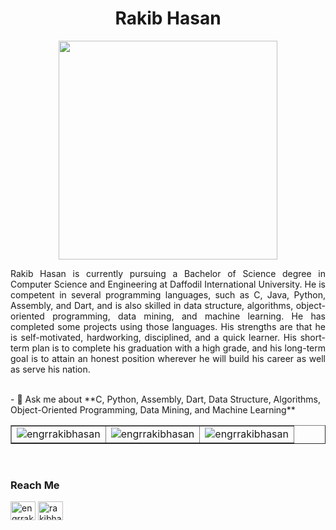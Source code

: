 <h1 align="center">Rakib Hasan</h1>

<div align="center">
<img src="https://www.bing.com/th/id/OGC.e1f3413bf5036045713341394f617225?pid=1.7&rurl=http%3a%2f%2fjavanrayan.com%2fimages%2f1397%2f08%2f17%2fprogrammer.gif&ehk=SSyT4%2faf8JThO%2boBBzorrPrIZY4y6gBsmpYphb%2fgDdo%3d" width="350">
</div>

<p align="justify">Rakib Hasan is currently pursuing a Bachelor of Science degree in Computer Science and Engineering at Daffodil International University. He is competent in several programming languages, such as C, Java, Python, Assembly, and Dart, and is also skilled in data structure, algorithms, object-oriented programming, data mining, and machine learning. He has completed some projects using those languages. His strengths are that he is self-motivated, hardworking, disciplined, and a quick learner. His short-term plan is to complete his graduation with a high grade, and his long-term goal is to attain an honest position wherever he will build his career as well as serve his nation.</p>

<br>
- 💬 Ask me about **C, Python, Assembly, Dart, Data Structure, Algorithms, Object-Oriented Programming, Data Mining, and Machine Learning**


<br>
<table border="1">
  <tr>
    <td width="33.33%">
      <img src="https://github-readme-stats.vercel.app/api/top-langs?username=engrrakibhasan&show_icons=true&locale=en&layout=compact" alt="engrrakibhasan" />
    </td>
    <td width="33.33%">
      <img src="https://github-readme-stats.vercel.app/api?username=engrrakibhasan&show_icons=true&locale=en" alt="engrrakibhasan" />
    </td>
    <td width="33.33%">
      <img src="https://github-readme-streak-stats.herokuapp.com/?user=engrrakibhasan&" alt="engrrakibhasan" />
    </td>
  </tr>
</table>


<br>
<h3 align="left">Reach Me</h3>
<p align="left">
<a href="https://linkedin.com/in/engrrakibhasan" target="blank"><img align="center" src="https://raw.githubusercontent.com/rahuldkjain/github-profile-readme-generator/master/src/images/icons/Social/linked-in-alt.svg" alt="engrrakibhasan" height="30" width="40" /></a>
<a href="https://kaggle.com/rakibhasan3948" target="blank"><img align="center" src="https://raw.githubusercontent.com/rahuldkjain/github-profile-readme-generator/master/src/images/icons/Social/kaggle.svg" alt="rakibhasan3948" height="30" width="40" /></a>
</p>






